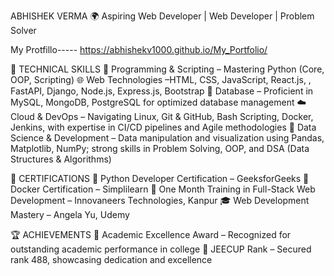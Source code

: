ABHISHEK VERMA
🌍 Aspiring Web Developer | Web Developer | Problem Solver

My Protfillo-----
https://abhishekv1000.github.io/My_Portfolio/

🔧 TECHNICAL SKILLS
🐍 Programming & Scripting – Mastering Python (Core, OOP, Scripting)
🌐 Web Technologies –HTML, CSS, JavaScript, React.js, , FastAPI, Django, Node.js, Express.js, Bootstrap
💾 Database – Proficient in MySQL, MongoDB, PostgreSQL for optimized database management
☁️ Cloud & DevOps – Navigating Linux, Git & GitHub, Bash Scripting, Docker, Jenkins, with expertise in CI/CD pipelines and Agile methodologies
🧠 Data Science & Development – Data manipulation and visualization using Pandas, Matplotlib, NumPy; strong skills in Problem Solving, OOP, and DSA (Data Structures & Algorithms)

📜 CERTIFICATIONS
🏅 Python Developer Certification – GeeksforGeeks
🚢 Docker Certification – Simplilearn
📘 One Month Training in Full-Stack Web Development – Innovaneers Technologies, Kanpur
🎓 Web Development Mastery – Angela Yu, Udemy

🏆 ACHIEVEMENTS
🏅 Academic Excellence Award – Recognized for outstanding academic performance in college
🎯 JEECUP Rank – Secured rank 488, showcasing dedication and excellence
